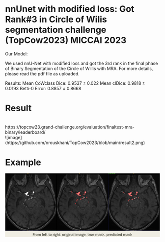 # nnUnet with modified loss: Got Rank#3 in Circle of Wilis segmentation challenge (TopCow2023) MICCAI 2023
Our Model: 

We used nnU-Net with modified loss and got the 3rd rank in the final phase of Binary Segmentation of the Circle of Willis with MRA. For more details, please read the pdf file as uploaded. 

Results: 
Mean CoWclass Dice: 0.9537 ± 0.022
Mean clDice: 0.9818 ± 0.0193
Betti-0 Error: 0.8857 ± 0.8668

# Result
</br>
https://topcow23.grand-challenge.org/evaluation/finaltest-mra-binary/leaderboard/
</br>
![image](https://github.com/orouskhani/TopCow2023/blob/main/result2.png)


# Example

![image](https://github.com/orouskhani/TopCow2023/blob/main/result.png)

